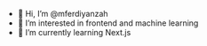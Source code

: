 - 👋 Hi, I’m @mferdiyanzah
- 👀 I’m interested in frontend and machine learning
- 🌱 I’m currently learning Next.js

<!---
mferdiyanzah/mferdiyanzah is a ✨ special ✨ repository because its `README.md` (this file) appears on your GitHub profile.
You can click the Preview link to take a look at your changes.
--->
